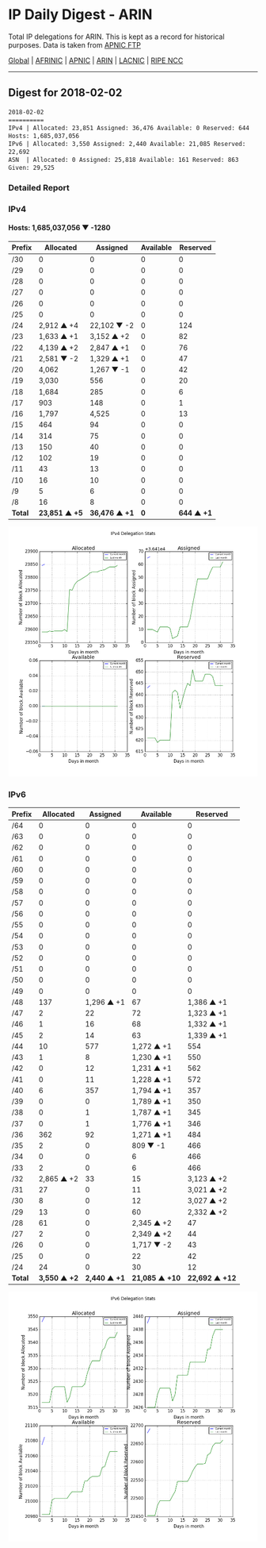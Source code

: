 # IP Daily Digest - ARIN 

Total IP delegations for ARIN. This is kept as a record for historical purposes. Data is taken from [APNIC FTP](https://ftp.apnic.net/)

[Global](https://github.com/csmets/IP-Daily-Digest) | [AFRINIC](https://github.com/csmets/IP-Daily-Digest/tree/master/archives/AFRINIC) | [APNIC](https://github.com/csmets/IP-Daily-Digest/tree/master/archives/APNIC) | [ARIN](https://github.com/csmets/IP-Daily-Digest/tree/master/archives/ARIN) | [LACNIC](https://github.com/csmets/IP-Daily-Digest/tree/master/archives/LACNIC) | [RIPE NCC](https://github.com/csmets/IP-Daily-Digest/tree/master/archives/RIPE_NCC)

---

## Digest for 2018-02-02
```
2018-02-02
==========
IPv4 | Allocated: 23,851 Assigned: 36,476 Available: 0 Reserved: 644 Hosts: 1,685,037,056
IPv6 | Allocated: 3,550 Assigned: 2,440 Available: 21,085 Reserved: 22,692
ASN  | Allocated: 0 Assigned: 25,818 Available: 161 Reserved: 863 Given: 29,525
```

### Detailed Report

### IPv4

#### Hosts: **1,685,037,056 ▼ -1280**

| Prefix | Allocated | Assigned | Available | Reserved |
| ----- | ----- | ----- | ----- | ----- |
| /30 | 0 | 0 | 0 | 0 |
| /29 | 0 | 0 | 0 | 0 |
| /28 | 0 | 0 | 0 | 0 |
| /27 | 0 | 0 | 0 | 0 |
| /26 | 0 | 0 | 0 | 0 |
| /25 | 0 | 0 | 0 | 0 |
| /24 | 2,912 ▲ +4 | 22,102 ▼ -2 | 0 | 124 |
| /23 | 1,633 ▲ +1 | 3,152 ▲ +2 | 0 | 82 |
| /22 | 4,139 ▲ +2 | 2,847 ▲ +1 | 0 | 76 |
| /21 | 2,581 ▼ -2 | 1,329 ▲ +1 | 0 | 47 |
| /20 | 4,062 | 1,267 ▼ -1 | 0 | 42 |
| /19 | 3,030 | 556 | 0 | 20 |
| /18 | 1,684 | 285 | 0 | 6 |
| /17 | 903 | 148 | 0 | 1 |
| /16 | 1,797 | 4,525 | 0 | 13 |
| /15 | 464 | 94 | 0 | 0 |
| /14 | 314 | 75 | 0 | 0 |
| /13 | 150 | 40 | 0 | 0 |
| /12 | 102 | 19 | 0 | 0 |
| /11 | 43 | 13 | 0 | 0 |
| /10 | 16 | 10 | 0 | 0 |
| /9 | 5 | 6 | 0 | 0 |
| /8 | 16 | 8 | 0 | 0 |
| **Total** | **23,851 ▲ +5** | **36,476 ▲ +1** | **0** | **644 ▲ +1** |

![ipv4-stats](ipv4-figure.png)

### IPv6

| Prefix | Allocated | Assigned | Available | Reserved |
| ----- | ----- | ----- | ----- | ----- |
| /64 | 0 | 0 | 0 | 0 |
| /63 | 0 | 0 | 0 | 0 |
| /62 | 0 | 0 | 0 | 0 |
| /61 | 0 | 0 | 0 | 0 |
| /60 | 0 | 0 | 0 | 0 |
| /59 | 0 | 0 | 0 | 0 |
| /58 | 0 | 0 | 0 | 0 |
| /57 | 0 | 0 | 0 | 0 |
| /56 | 0 | 0 | 0 | 0 |
| /55 | 0 | 0 | 0 | 0 |
| /54 | 0 | 0 | 0 | 0 |
| /53 | 0 | 0 | 0 | 0 |
| /52 | 0 | 0 | 0 | 0 |
| /51 | 0 | 0 | 0 | 0 |
| /50 | 0 | 0 | 0 | 0 |
| /49 | 0 | 0 | 0 | 0 |
| /48 | 137 | 1,296 ▲ +1 | 67 | 1,386 ▲ +1 |
| /47 | 2 | 22 | 72 | 1,323 ▲ +1 |
| /46 | 1 | 16 | 68 | 1,332 ▲ +1 |
| /45 | 2 | 14 | 63 | 1,339 ▲ +1 |
| /44 | 10 | 577 | 1,272 ▲ +1 | 554 |
| /43 | 1 | 8 | 1,230 ▲ +1 | 550 |
| /42 | 0 | 12 | 1,231 ▲ +1 | 562 |
| /41 | 0 | 11 | 1,228 ▲ +1 | 572 |
| /40 | 6 | 357 | 1,794 ▲ +1 | 357 |
| /39 | 0 | 0 | 1,789 ▲ +1 | 350 |
| /38 | 0 | 1 | 1,787 ▲ +1 | 345 |
| /37 | 0 | 1 | 1,776 ▲ +1 | 346 |
| /36 | 362 | 92 | 1,271 ▲ +1 | 484 |
| /35 | 2 | 0 | 809 ▼ -1 | 466 |
| /34 | 0 | 0 | 6 | 466 |
| /33 | 2 | 0 | 6 | 466 |
| /32 | 2,865 ▲ +2 | 33 | 15 | 3,123 ▲ +2 |
| /31 | 27 | 0 | 11 | 3,021 ▲ +2 |
| /30 | 8 | 0 | 12 | 3,027 ▲ +2 |
| /29 | 13 | 0 | 60 | 2,332 ▲ +2 |
| /28 | 61 | 0 | 2,345 ▲ +2 | 47 |
| /27 | 2 | 0 | 2,349 ▲ +2 | 44 |
| /26 | 0 | 0 | 1,717 ▼ -2 | 43 |
| /25 | 0 | 0 | 22 | 42 |
| /24 | 24 | 0 | 30 | 12 |
| **Total** | **3,550 ▲ +2** | **2,440 ▲ +1** | **21,085 ▲ +10** | **22,692 ▲ +12** |

![ipv6-stats](ipv6-figure.png)